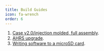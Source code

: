 ```yaml
---
title: Build Guides
icon: fa-wrench
order: 6
---
```


1. [Case v2.0/injection molded, full assembly](http://products.stratux.me/casev2).
2. [AHRS upgrade](http://products.stratux.me/ahrs).
3. [Writing software to a microSD card](https://www.youtube.com/watch?v=fJmMdIvb8zE).
